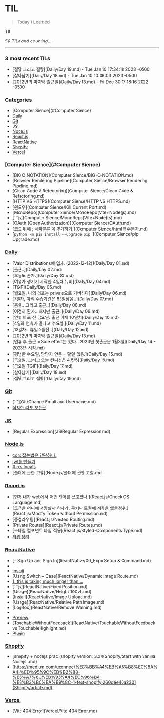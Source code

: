 # TIL
> Today I Learned

TIL


_59 TILs and counting..._

---

### 3 most recent TILs

- [절망 그리고 절망](Daily/Day 19.md) - Tue Jan 10 17:34:18 2023 -0500
- [살아남기](Daily/Day 18.md) - Tue Jan 10 10:09:03 2023 -0500
- [2022년의 마지막 출근일](Daily/Day 13.md) - Fri Dec 30 17:18:16 2022 -0500

### Categories

- [Computer Sience](#Computer Sience)
- [Daily](#Daily)
- [Git](#Git)
- [JS](#JS)
- [Node.js](#Node.js)
- [React.js](#React.js)
- [ReactNative](#ReactNative)
- [Shopify](#Shopify)
- [Vercel](#Vercel)

### [Computer Sience](#Computer Sience)
- [BIG O NOTATION](Computer Sience/BIG-O-NOTATION.md)
- [Browser Rendering Pipeline](Computer Sience/Browser Rendering Pipeline.md)
- [Clean Code & Refectoring](Computer Sience/Clean Code & Refactoring.md)
- [HTTP VS HTTPS](Computer Sience/HTTP VS HTTPS.md)
- [윈도우](Computer Sience/Kill Current Port.md)
- [MonoRepo](Computer Sience/MonoRepo(Vite+Node(js).md)
- [```js](Computer Sience/MonoRepo(Vite+Node(ts).md)
- [OAuth (Open Authorization)](Computer Sience/OAuth.md)
- [코드 뒤에 ; 세미콜론 꼭 추가하기.](Computer Sience/html 특수문자.md)
- [```python -m pip install --upgrade pip ```](Computer Sience/pip Upgrade.md)

### [Daily](#Daily)
- [Valor Distributions에 입사. (2022-12-12)](Daily/Day 01.md)
- [출근..](Daily/Day 02.md)
- [오늘도 혼자.](Daily/Day 03.md)
- [여유가 생기기 시작한 4일차 뉴비](Daily/Day 04.md)
- [TGIF](Daily/Day 05.md)
- [월요일, 나의 레포는 private으로 가버리다](Daily/Day 06.md)
- [7일차, 아직 수습기간은 83일남음..](Daily/Day 07.md)
- [몸살.. 그리고 출근..](Daily/Day 08.md)
- [여전히 환자.. 하지만 출근..](Daily/Day 09.md)
- [연휴 바로 전 금요일. 출근 이제 10일차](Daily/Day 10.md)
- [4일의 연휴가 끝나고 수요일.](Daily/Day 11.md)
- [12일차.. 휴일 2틀전..](Daily/Day 12.md)
- [2022년의 마지막 출근일](Daily/Day 13.md)
- [연휴 후 출근 = Side effect는 컸다.. 2023년 첫출근은 1월3일](Daily/Day 14 - 2023년 시작.md)
- [평범한 수요일, 담당자 안옴 = 할일 없음.](Daily/Day 15.md)
- [목요일, 그리고 오늘 컨디션은 4.5/5](Daily/Day 16.md)
- [금요일 TGIF](Daily/Day 17.md)
- [살아남기](Daily/Day 18.md)
- [절망 그리고 절망](Daily/Day 19.md)

### [Git](#Git)
- [```](Git/Change Email and Username.md)
- [삭제한 리포 보는곳](Git/Deleted_Repositories.md)

### [JS](#JS)
- [Regular Expression](JS/Regular Expression.md)

### [Node.js](#Node.js)
- [cors 잡는법은 간단하다.](Node.js/cors.md)
- [jwt를 만들기](Node.js/jsonwebtoken.md)
- [# res.locals](Node.js/res.locals.md)
- [폴더에 관한 고찰](Node.js/폴더에 관한 고찰.md)

### [React.js](#React.js)
- [현재 내가 web에서 어떤 언어를 쓰고있나.](React.js/Check OS Language.md)
- [토큰을 어디에 저장할까 하다가, 쿠키나 로컬에 저장을 했을경우,](React.js/Modify Token without Permission.md)
- [중첩라우팅](React.js/Nested Routing.md)
- [Private Routes](React.js/Private Routes.md)
- [스타일 컴포넌트 타입 적용](React.js/Styled-Components Type.md)
- [타입 정리](React.js/Type.md)

### [ReactNative](#ReactNative)
- [- Sign Up and Sign In](ReactNative/00_Expo Setup & Command.md)
- [](ReactNative/01_Elements.md)
- [Install](ReactNative/BaseURL.md)
- [Using Switch ~ Case](ReactNative/Dynamic Image Route.md)
- [1. this is taking much longer than ...](ReactNative/Errors.md)
- [```js](ReactNative/Fixed Position.md)
- [Usage](ReactNative/Height 100vh.md)
- [Install](ReactNative/Image Upload.md)
- [Usage](ReactNative/Relative Path Image.md)
- [LogBox](ReactNative/Remove Warning.md)
- [](ReactNative/StackNavigation.md)
- [Preview](ReactNative/StackNavigation_Practice.md)
- [TouchableWithoutFeedback](ReactNative/TouchableWithoutFeedback vs TouchableHighlight.md)
- [Plugin](ReactNative/env.md)

### [Shopify](#Shopify)
- [shopify + nodejs prac (shopify version: 3.x)](Shopify/Start with Vanilla Nodejs .md)
- [https://medium.com/uconnec/%EC%BB%A4%EB%A8%B8%EC%8A%A4-%ED%95%9C%EB%B2%88-%EB%A7%8C%EB%93%A4%EC%96%B4-%EB%B3%BC%EA%B9%8C-1-feat-shopify-260dee40a230](Shopify/article.md)

### [Vercel](#Vercel)
- [Vite 404 Error](Vercel/Vite 404 Error.md)

[1]: https://simonwillison.net/2020/Apr/20/self-rewriting-readme/
[2]: https://github.com/jbranchaud/til

